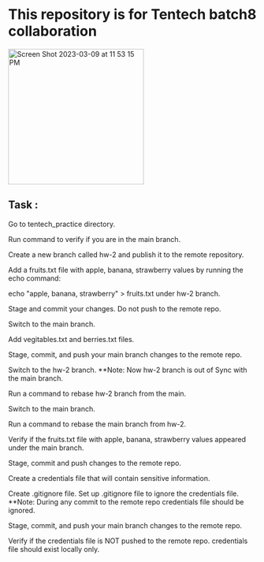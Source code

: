 # This repository is for Tentech batch8 collaboration 
<img width="275" alt="Screen Shot 2023-03-09 at 11 53 15 PM" src="https://user-images.githubusercontent.com/85028974/224235498-59726a9f-8796-4a2d-a444-892d5224bf81.png">


## Task :

Go to tentech_practice directory.

Run command to verify if you are in the main branch.

Create a new branch called hw-2 and publish it to the remote repository.

Add a fruits.txt file with apple, banana, strawberry values by running the echo command:

echo "apple, banana, strawberry" > fruits.txt under hw-2 branch.

Stage and commit your changes. Do not push to the remote repo.

Switch to the main branch.

Add vegitables.txt and berries.txt files.

Stage, commit, and push your main branch changes to the remote repo. 

Switch to the hw-2 branch. **Note: Now hw-2 branch is out of Sync with the main branch.

Run a command to rebase hw-2 branch from the main.

Switch to the main branch.

Run a command to rebase the main branch from hw-2.

Verify if the fruits.txt file with apple, banana, strawberry values appeared under the main branch. 

Stage, commit and push changes to the remote repo.

Create a credentials file that will contain sensitive information.

Create .gitignore file. Set up .gitignore file to ignore the credentials file. **Note: During any commit to the remote repo credentials file should be ignored.  

Stage, commit, and push your main branch changes to the remote repo. 

Verify if the credentials file is NOT pushed to the remote repo. credentials file should exist locally only. 

 
